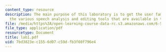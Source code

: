 ```yaml
---
content_type: resource
description: The main purpose of this laboratory is to get the user familiar with
  the various speech analysis and editing tools that are available in the Speech Group.
file: /media/https%3A/open-learning-course-data-rc.s3.amazonaws.com/6-542j-laboratory-on-the-physiology-acoustics-and-perception-of-speech-fall-2005/7bd3823ec1556d07c59dfb3f60f796e4_lab1.pdf
file_type: application/pdf
resourcetype: Document
title: lab1.pdf
uid: 7bd3823e-c155-6d07-c59d-fb3f60f796e4
---
```

